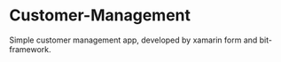 # Customer-Management

Simple customer management app, developed by xamarin form and bit-framework.
